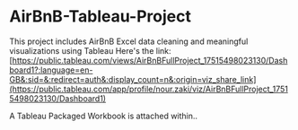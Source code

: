 # AirBnB-Tableau-Project
This project includes AirBnB Excel data cleaning and meaningful visualizations using Tableau 
Here's the link: [https://public.tableau.com/views/AirBnBFullProject_17515498023130/Dashboard1?:language=en-GB&:sid=&:redirect=auth&:display_count=n&:origin=viz_share_link](https://public.tableau.com/app/profile/nour.zaki/viz/AirBnBFullProject_17515498023130/Dashboard1)


A Tableau Packaged Workbook is attached within..

